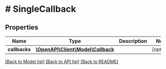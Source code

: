 # # SingleCallback

## Properties

Name | Type | Description | Notes
------------ | ------------- | ------------- | -------------
**callbacks** | [**\OpenAPI\Client\Model\Callback**](Callback.md) |  | [optional]

[[Back to Model list]](../../README.md#models) [[Back to API list]](../../README.md#endpoints) [[Back to README]](../../README.md)
